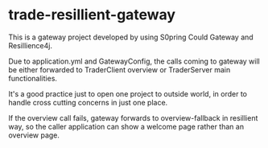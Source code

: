 # trade-resillient-gateway

This is a gateway project developed by using S0pring Could Gateway and Resillience4j.

Due to application.yml and GatewayConfig, the calls coming to gateway will be either forwarded to TraderClient overview or TraderServer main functionalities.

It's a good practice just to open one project to outside world, in order to handle cross cutting concerns in just one place.

If the overview call fails, gateway forwards to overview-fallback in resillient way, so the caller application can show a welcome page rather than an overview page.

